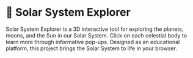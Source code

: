 # 🌌 Solar System Explorer
Solar System Explorer is a 3D interactive tool for exploring the planets, moons, and the Sun in our Solar System. Click on each celestial body to learn more through informative pop-ups. Designed as an educational platform, this project brings the Solar System to life in your browser.
